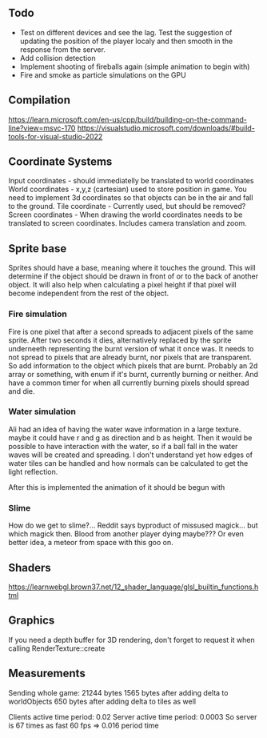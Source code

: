 ##

## Todo
- Test on different devices and see the lag. Test the suggestion of updating the position of the player localy and then smooth in the response from the server.
- Add collision detection
- Implement shooting of fireballs again (simple animation to begin with)
- Fire and smoke as particle simulations on the GPU

## Compilation
https://learn.microsoft.com/en-us/cpp/build/building-on-the-command-line?view=msvc-170 
https://visualstudio.microsoft.com/downloads/#build-tools-for-visual-studio-2022 

## Coordinate Systems

Input coordinates - should immediatelly be translated to world coordinates
World coordinates - x,y,z (cartesian) used to store position in game. You need to implement 3d coordinates so that objects can be in the air and fall to the ground.
Tile coordinate - Currently used, but should be removed?
Screen coordinates - When drawing the world coordinates needs to be translated to screen coordinates. Includes camera translation and zoom.

## Sprite base
Sprites should have a base, meaning where it touches the ground. This will determine if the object should be drawn in front of or to the back of another object.
It will also help when calculating a pixel height if that pixel will become independent from the rest of the object. 

### Fire simulation
Fire is one pixel that after a second spreads to adjacent pixels of the same sprite.
After two seconds it dies, alternatively replaced by the sprite underneeth representing the burnt version of what it once was.
It needs to not spread to pixels that are already burnt, nor pixels that are transparent.
So add information to the object which pixels that are burnt. Probably an 2d array or something, with enum if it's burnt, currently burning or neither.
And have a common timer for when all currently burning pixels should spread and die.

### Water simulation
Ali had an idea of having the water wave information in a large texture. maybe it could have r and g as direction and b as height. Then it would be possible to have
interaction with the water, so if a ball fall in the water waves will be created and spreading. I don't understand yet how edges of water tiles can be handled and how normals can be
calculated to get the light reflection.

After this is implemented the animation of it should be begun with

### Slime
How do we get to slime?... Reddit says byproduct of missused magick... but which magick then. Blood from another player dying maybe??? Or even better idea, a meteor from space with this goo on.

## Shaders
https://learnwebgl.brown37.net/12_shader_language/glsl_builtin_functions.html 

## Graphics
 If you need a depth buffer for 3D rendering, don't forget to request it when calling RenderTexture::create

## Measurements
Sending whole game:
21244 bytes
 1565 bytes after adding delta to worldObjects
  650 bytes after adding delta to tiles as well

Clients active time period: 0.02
Server  active time period: 0.0003
So server is 67 times as fast
60 fps => 0.016 period time